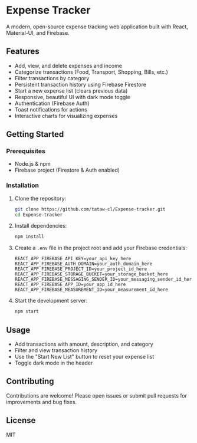 
# Expense Tracker

A modern, open-source expense tracking web application built with React, Material-UI, and Firebase.

## Features
- Add, view, and delete expenses and income
- Categorize transactions (Food, Transport, Shopping, Bills, etc.)
- Filter transactions by category
- Persistent transaction history using Firebase Firestore
- Start a new expense list (clears previous data)
- Responsive, beautiful UI with dark mode toggle
- Authentication (Firebase Auth)
- Toast notifications for actions
- Interactive charts for visualizing expenses

## Getting Started

### Prerequisites
- Node.js & npm
- Firebase project (Firestore & Auth enabled)

### Installation
1. Clone the repository:
	```bash
	git clone https://github.com/tataw-cl/Expense-tracker.git
	cd Expense-tracker
	```
2. Install dependencies:
	```bash
	npm install
	```
3. Create a `.env` file in the project root and add your Firebase credentials:
	```env
	REACT_APP_FIREBASE_API_KEY=your_api_key_here
	REACT_APP_FIREBASE_AUTH_DOMAIN=your_auth_domain_here
	REACT_APP_FIREBASE_PROJECT_ID=your_project_id_here
	REACT_APP_FIREBASE_STORAGE_BUCKET=your_storage_bucket_here
	REACT_APP_FIREBASE_MESSAGING_SENDER_ID=your_messaging_sender_id_here
	REACT_APP_FIREBASE_APP_ID=your_app_id_here
	REACT_APP_FIREBASE_MEASUREMENT_ID=your_measurement_id_here
	```
4. Start the development server:
	```bash
	npm start
	```

## Usage
- Add transactions with amount, description, and category
- Filter and view transaction history
- Use the "Start New List" button to reset your expense list
- Toggle dark mode in the header

## Contributing
Contributions are welcome! Please open issues or submit pull requests for improvements and bug fixes.

## License
MIT
